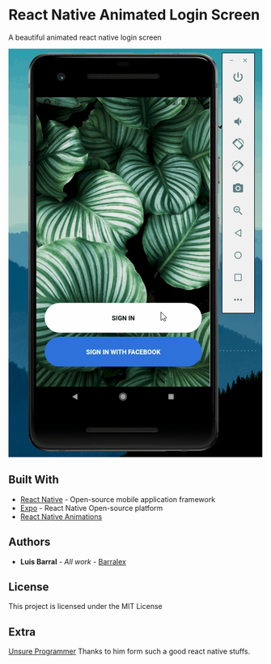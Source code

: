 # React Native Animated Login Screen

A beautiful animated react native login screen

![Login Screen](src/assets/animated-login-screen.gif)

## Built With

* [React Native](https://docs.microsoft.com/en-us/dotnet/framework/winforms/) -  Open-source mobile application framework 
* [Expo](https://expo.io/) - React Native Open-source platform
* [React Native Animations](https://reactnative.dev/docs/animations)

## Authors

* **Luis Barral** - *All work* - [Barralex](https://github.com/Barralex)

## License

This project is licensed under the MIT License

## Extra

[Unsure Programmer](https://www.youtube.com/watch?v=CkiR6_KbVwA&list=PLy9JCsy2u97no_5PovyGDmbfkfjrCuyaI) Thanks to him form such a good react native stuffs.

